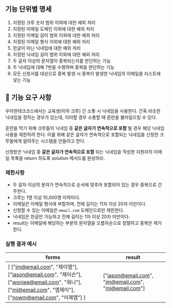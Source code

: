 ## 기능 단위별 명세

1. 지정된 크루 숫자 범위 이외에 대한 예외 처리
2. 지정된 이메일 도메인 이외에 대한 예외 처리
3. 지정된 이메일 길이 범위 이외에 대한 예외 처리
4. 지정된 이메일 형식 이외에 대한 예외 처리
5. 한글이 아닌 닉네임에 대한 예외 처리
6. 지정된 닉네임 길이 범위 이외에 대한 예외 처리
7. 두 글자 이상의 문자열이 중복되는지를 판단하는 기능
8. 두 닉네임에 대해 7번을 수행하며 중복을 판단하는 기능
9. 모든 신청서를 대상으로 중복 발생 시 중복이 발생한 닉네임의 이메일을 리스트에 넣는 기능

## 🚀 기능 요구 사항

우아한테크코스에서는 교육생(이하 크루) 간 소통 시 닉네임을 사용한다. 간혹 비슷한 닉네임을 정하는 경우가 있는데, 이러할 경우 소통할 때 혼란을 불러일으킬 수 있다.

혼란을 막기 위해 크루들의 닉네임 중 **같은 글자가 연속적으로 포함** 될 경우 해당 닉네임 사용을 제한하려 한다. 이를 위해 같은 글자가 연속적으로 포함되는 닉네임을 신청한 크루들에게 알려주는 시스템을 만들려고 한다.


신청받은 닉네임 중 **같은 글자가 연속적으로 포함** 되는 닉네임을 작성한 지원자의 이메일 목록을 return 하도록 solution 메서드를 완성하라.

### 제한사항

- 두 글자 이상의 문자가 연속적으로 순서에 맞추어 포함되어 있는 경우 중복으로 간주한다.
- 크루는 1명 이상 10,000명 이하이다.
- 이메일은 이메일 형식에 부합하며, 전체 길이는 11자 이상 20자 미만이다.
- 신청할 수 있는 이메일은 `email.com` 도메인으로만 제한한다.
- 닉네임은 한글만 가능하고 전체 길이는 1자 이상 20자 미만이다.
- result는 이메일에 해당하는 부분의 문자열을 오름차순으로 정렬하고 중복은 제거한다.

### 실행 결과 예시

| forms | result |
| --- | --- |
| [ ["jm@email.com", "제이엠"], ["jason@email.com", "제이슨"], ["woniee@email.com", "워니"], ["mj@email.com", "엠제이"], ["nowm@email.com", "이제엠"] ] | ["jason@email.com", "jm@email.com", "mj@email.com"] |
